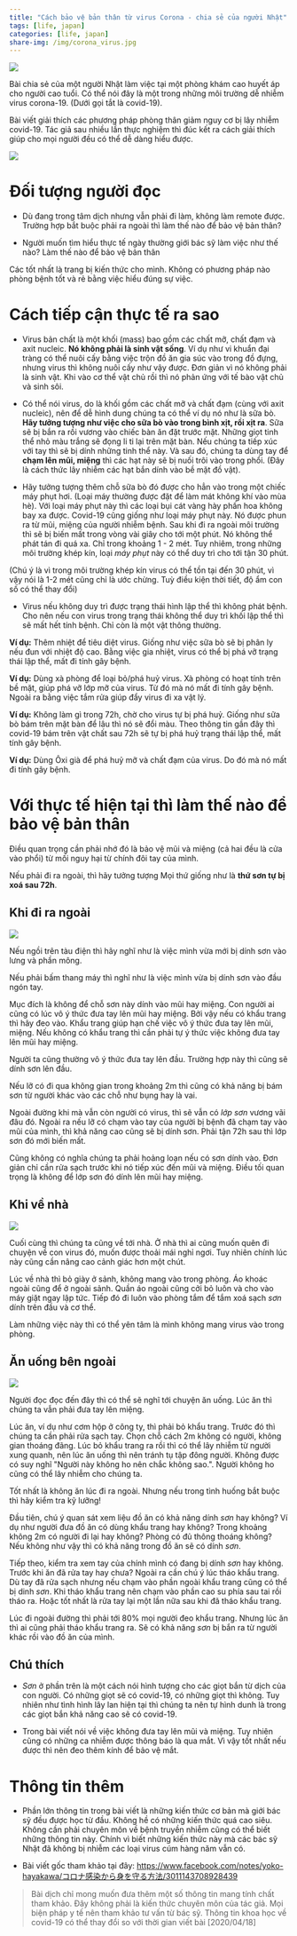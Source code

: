 ```yaml
---
title: "Cách bảo vệ bản thân từ virus Corona - chia sẻ của người Nhật"
tags: [life, japan]
categories: [life, japan]
share-img: /img/corona_virus.jpg
---
```


![](/img/corona_virus.jpg)

Bài chia sẻ của một người Nhật làm việc tại một phòng khám cao huyết áp cho người cao tuổi. Có thể nói đây là một trong những môi trường dễ nhiễm virus corona-19. (Dưới gọi tắt là covid-19).

Bài viết giải thích các phương pháp phòng thân giảm nguy cơ bị lây nhiễm covid-19. Tác giả sau nhiều lần thực nghiệm thì đúc kết ra cách giải thích giúp cho mọi người đều có thể dễ dàng hiểu được.

![](/img/corona_virus_fb.png)

# Đối tượng người đọc

* Dù đang trong tâm dịch nhưng vẫn phải đi làm, không làm remote được. Trường hợp bắt buộc phải ra ngoài thì làm thế nào để bảo vệ bản thân?

* Người muốn tìm hiểu thực tế ngày thường giới bác sỹ làm việc như thế nào? Làm thế nào để bảo vệ bản thân

Các tốt nhất là trang bị kiến thức cho mình. Không có phương pháp nào phòng bệnh tốt và rẻ bằng việc hiểu đúng sự việc.

# Cách tiếp cận thực tế ra sao

* Virus bản chất là một khối (mass) bao gồm các chất mỡ, chất đạm và axit nucleic. **Nó không phải là sinh vật sống**. Ví dụ như vi khuẩn đại tràng có thể nuôi cấy bằng việc trộn đồ ăn gia súc vào trong đồ đựng, nhưng virus thì không nuôi cấy như vậy được. Đơn giản vì nó không phải là sinh vật. Khi vào cơ thể vật chủ rồi thì nó phản ứng với tế bào vật chủ và sinh sôi.

* Có thể nói virus, do là khối gồm các chất mỡ và chất đạm (cùng với axit nucleic), nên để dễ hình dung chúng ta có thể ví dụ nó như là sữa bò. **Hãy tưởng tượng như việc cho sữa bò vào trong bình xịt, rồi xịt ra**. Sữa sẽ bị bắn ra rồi vương vào chiếc bàn ăn đặt trước mặt. Những giọt tinh thể nhỏ màu trắng sẽ đọng li ti lại trên mặt bàn. Nếu chúng ta tiếp xúc với tay thì sẽ bị dính những tinh thể này. Và sau đó, chúng ta dùng tay để **chạm lên mũi, miệng** thì các hạt này sẽ bị nuối trôi vào trong phổi. (Đây là cách thức lây nhiễm các hạt bắn dính vào bề mặt đồ vật).

* Hãy tưởng tượng thêm chỗ sữa bò đó được cho hẳn vào trong một chiếc máy phụt hơi. (Loại máy thường được đặt để làm mát không khí vào mùa hè). Với loại máy phụt này thì các loại bụi cát vàng hày phấn hoa không bay xa được. Covid-19 cũng giống như loại máy phụt này. Nó được phun ra từ mũi, miệng của người nhiễm bệnh. Sau khi đi ra ngoài môi trường thì sẽ bị biến mất trong vòng vài giây cho tới một phút. Nó không thể phát tán đi quá xa. Chỉ trong khoảng 1 - 2 mét. Tuy nhiêm, trong những môi trường khép kín, loại *máy phụt* này có thể duy trì cho tới tận 30 phút.

(Chú ý là vì trong môi trường khép kín virus có thể tồn tại đến 30 phút, vì vậy nói là 1-2 mét cũng chỉ là ước chừng. Tuỳ điều kiện thời tiết, độ ẩm con số có thể thay đổi)

* Virus nếu không duy trì được trạng thái hình lập thể thì không phát bệnh. Cho nên nếu con virus trong trạng thái không thể duy trì khối lập thể thì sẽ mất hết tính bệnh. Chỉ còn là một vật thông thường.

**Ví dụ:** Thêm nhiệt để tiêu diệt virus. Giống như việc sữa bò sẽ bị phân ly nếu đun với nhiệt độ cao. Bằng việc gia nhiệt, virus có thể bị phá vỡ trạng thái lập thể, mất đi tính gây bệnh.

**Ví dụ:** Dùng xà phòng để loại bỏ/phá huỷ virus. Xà phòng có hoạt tính trên bề mặt, giúp phá vỡ lớp mỡ của virus. Từ đó mà nó mất đi tính gây bệnh. Ngoài ra bằng việc tắm rửa giúp đẩy virus đi xa vật lý.

**Ví dụ:** Không làm gì trong 72h, chờ cho virus tự bị phá huỷ. Giống như sữa bò bám trên mặt bàn để lâu thì nó sẽ đổi màu. Theo thông tin gần đây thì covid-19 bám trên vật chất sau 72h sẽ tự bị phá huỷ trạng thái lập thể, mất tính gây bệnh.

**Ví dụ:** Dùng Ôxi già để phá huỷ mỡ và chất đạm của virus. Do đó mà nó mất đi tính gây bệnh.

# Với thực tế hiện tại thì làm thế nào để bảo vệ bản thân

Điều quan trọng cần phải nhớ đó là bảo vệ mũi và miệng (cả hai đều là cửa vào phổi) từ mối nguy hại từ chính đôi tay của mình.

Nếu phải đi ra ngoài, thì hãy tưởng tượng Mọi thứ giống như là **thứ sơn tự bị xoá sau 72h**.

## Khi đi ra ngoài

![](/img/train_japan.jpg)

Nếu ngồi trên tàu điện thì hãy nghĩ như là việc mình vừa mới bị dính sơn vào lưng và phần mông.

Nếu phải bấm thang máy thì nghĩ như là việc mình vừa bị dính sơn vào đầu ngón tay.

Mục đích là không để chỗ sơn này dính vào mũi hay miệng. Con người ai cũng có lúc vô ý thức đưa tay lên mũi hay miệng. Bởi vậy nếu có khẩu trang thì hãy đeo vào. Khẩu trang giúp hạn chế việc vô ý thức đưa tay lên mũi, miệng. Nếu không có khẩu trang thì cần phải tự ý thức việc không đưa tay lên mũi hay miệng.

Người ta cũng thường vô ý thức đưa tay lên đầu. Trường hợp này thì cũng sẽ dính sơn lên đầu.

Nếu lỡ có đi qua không gian trong khoảng 2m thì cũng có khả năng bị bám sơn từ người khác vào các chỗ như bụng hay là vai.

Ngoài đường khi mà vẫn còn người có virus, thì sẽ vẫn có *lớp sơn* vương vãi đâu đó. Ngoài ra nếu lỡ có chạm vào tay của người bị bệnh đã chạm tay vào mũi của mình, thì khả năng cao cũng sẽ bị dính sơn. Phải tận 72h sau thì lớp sơn đó mới biến mất.

Cũng không có nghĩa chúng ta phải hoảng loạn nếu có sơn dính vào. Đơn giản chỉ cần rửa sạch trước khi nó tiếp xúc đến mũi và miệng. Điều tối quan trọng là không để lớp sơn đó dính lên mũi hay miệng.

## Khi về nhà

![](/img/house.jpg)

Cuối cùng thì chúng ta cũng về tới nhà. Ở nhà thì ai cũng muốn quên đi chuyện về con virus đó, muốn được thoải mái nghỉ ngơi. Tuy nhiên chính lúc này cũng cần nâng cao cảnh giác hơn một chút.

Lúc về nhà thì bỏ giày ở sảnh, không mang vào trong phòng. Áo khoác ngoài cũng để ở ngoài sảnh. Quần áo ngoài cũng cởi bỏ luôn và cho vào máy giặt ngay lập tức. Tiếp đó đi luôn vào phòng tắm để tắm xoá sạch *sơn* dính trên đầu và cơ thể.

Làm những việc này thì có thể yên tâm là mình không mang virus vào trong phòng.

## Ăn uống bên ngoài

![](/img/bento.jpg)

Người đọc đọc đến đây thì có thể sẽ nghĩ tới chuyện ăn uống. Lúc ăn thì chúng ta vẫn phải đưa tay lên miệng.

Lúc ăn, ví dụ như cơm hộp ở công ty, thì phải bỏ khẩu trang. Trước đó thì chúng ta cần phải rửa sạch tay. Chọn chỗ cách 2m không có người, không gian thoáng đãng. Lúc bỏ khẩu trang ra rồi thì có thể lây nhiễm từ người xung quanh, nên lúc ăn uống thì nên tránh tụ tập đông người. Không được có suy nghĩ "Người này không ho nên chắc không sao.". Người không ho cũng có thể lây nhiễm cho chúng ta.

Tốt nhất là không ăn lúc đi ra ngoài. Nhưng nếu trong tình huống bắt buộc thì hãy kiểm tra kỹ lưỡng!

Đầu tiên, chú ý quan sát xem liệu đồ ăn có khả năng dính *sơn* hay không? Ví dụ như người đưa đồ ăn có dùng khẩu trang hay không? Trong khoảng không 2m có người đi lại hay không? Phòng có đủ thông thoáng không? Nếu không như vậy thì có khả năng trong đồ ăn sẽ có dính *sơn*.

Tiếp theo, kiểm tra xem tay của chính mình có đang bị dính *sơn* hay không. Trước khi ăn đã rửa tay hay chưa? Ngoài ra cần chú ý lúc tháo khẩu trang. Dù tay đã rửa sạch nhưng nếu chạm vào phần ngoài khẩu trang cũng có thể bị dinh *sơn*. Khi tháo khẩu trang nên chạm vào phần cao su phía sau tai rồi tháo ra. Hoặc tốt nhất là rửa tay lại một lần nữa sau khi đã tháo khẩu trang.

Lúc đi ngoài đường thì phải tới 80% mọi người đeo khẩu trang. Nhưng lúc ăn thì ai cũng phải tháo khẩu trang ra. Sẽ có khả năng *sơn* bị bắn ra từ người khác rồi vào đồ ăn của mình.

## Chú thích

* *Sơn* ở phần trên là một cách nói hình tượng cho các giọt bắn từ dịch của con người. Có những giọt sẽ có covid-19, có những giọt thì không. Tuy nhiên như tình hình lây lan hiện tại thì chúng ta nên tự hình dunh là trong các giọt bắn khả năng cao sẽ có covid-19.

* Trong bài viết nói về việc không đưa tay lên mũi và miệng. Tuy nhiên cũng có những ca nhiễm được thông báo là qua mắt. Vì vậy tốt nhất nếu được thì nên đeo thêm kính để bảo vệ mắt.

# Thông tin thêm

* Phần lớn thông tin trong bài viết là những kiến thức cơ bản mà giới bác sỹ đều được học từ đầu. Không hề có những kiến thức quá cao siêu. Không cần phải chuyên môn về bệnh truyền nhiễm cũng có thể biết những thông tin này. Chính vì biết những kiến thức này mà các bác sỹ Nhật đã không bị nhiễm các loại virus cúm hàng năm vẫn có.

* Bài viết gốc tham khảo tại đây: https://www.facebook.com/notes/yoko-hayakawa/コロナ感染から身を守る方法/3011143708928439

> Bài dịch chỉ mong muốn đưa thêm một số thông tin mang tính chất tham khảo. Đây không phải là kiến thức chuyên môn của tác giả. Mọi biện pháp y tế nên tham khảo tư vấn từ bác sỹ. Thông tin khoa học về covid-19 có thể thay đổi so với thời gian viết bài [2020/04/18]
